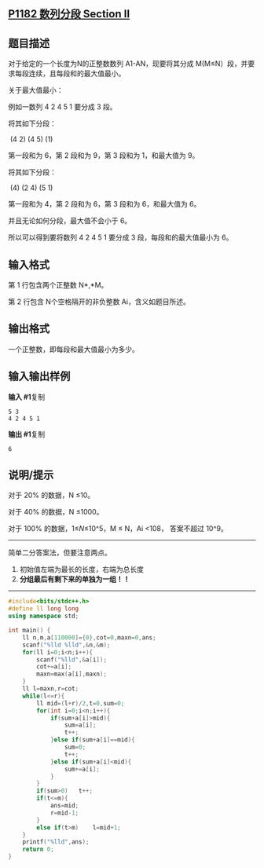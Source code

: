 ## [P1182 数列分段 Section II](https://www.luogu.com.cn/problem/P1182)

## 题目描述

对于给定的一个长度为N的正整数数列 A1-AN，现要将其分成 M(M≤N）段，并要求每段连续，且每段和的最大值最小。

关于最大值最小：

例如一数列 4 2 4 5 1 要分成 3 段。

将其如下分段：

​			(4 2) (4 5) (1)

第一段和为 6，第 2 段和为 9，第 3 段和为 1，和最大值为 9。

将其如下分段：

​			(4) (2 4) (5 1)

第一段和为 4，第 2 段和为 6，第 3 段和为 6，和最大值为 6。

并且无论如何分段，最大值不会小于 6。

所以可以得到要将数列 4 2 4 5 1 要分成 3 段，每段和的最大值最小为 6。

## 输入格式

第 1 行包含两个正整数 N*,*M。

第 2 行包含 N个空格隔开的非负整数 Ai，含义如题目所述。

## 输出格式

一个正整数，即每段和最大值最小为多少。

## 输入输出样例

**输入 #1**复制

```
5 3
4 2 4 5 1
```

**输出 #1**复制

```
6
```

## 说明/提示

对于 20% 的数据，N ≤10。

对于 40% 的数据，N ≤1000。

对于 100% 的数据，1≤*N*≤10^5，M ≤ N，Ai <108， 答案不超过 10^9。



***

简单二分答案法，但要注意两点。

1. 初始值左端为最长的长度，右端为总长度
2. **分组最后有剩下来的单独为一组！！**

***



```c++
#include<bits/stdc++.h>
#define ll long long
using namespace std;

int main() {
	ll n,m,a[110000]={0},cot=0,maxn=0,ans;
	scanf("%lld %lld",&n,&m);
	for(ll i=0;i<n;i++){
		scanf("%lld",&a[i]);
		cot+=a[i];
		maxn=max(a[i],maxn);
	}
	ll l=maxn,r=cot;
	while(l<=r){
		ll mid=(l+r)/2,t=0,sum=0;
		for(int i=0;i<n;i++){
			if(sum+a[i]>mid){
				sum=a[i];
				t++;
			}else if(sum+a[i]==mid){
				sum=0;
				t++;
			}else if(sum+a[i]<mid){
				sum+=a[i];
			}
		}
		if(sum>0)	t++;
		if(t<=m){
			ans=mid;
			r=mid-1;
		}	
		else if(t>m)	l=mid+1;
	}
	printf("%lld",ans);
	return 0;
}
```

